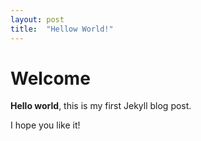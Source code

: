 ```yaml
---
layout: post
title:  "Hellow World!"
---
```


# Welcome

**Hello world**, this is my first Jekyll blog post.

I hope you like it!

